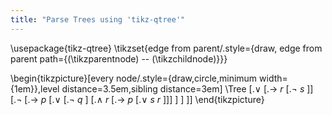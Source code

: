 ```yaml
---
title: "Parse Trees using 'tikz-qtree'"
---
```

\usepackage{tikz-qtree}
\tikzset{edge from parent/.style={draw, edge from parent path={(\tikzparentnode) -- (\tikzchildnode)}}}

\begin{tikzpicture}[every node/.style={draw,circle,minimum width={1em}},level distance=3.5em,sibling distance=3em]
    \Tree
     [.$\lor$
        [.$\rightarrow$  $r$
            [.$\neg$ $s$ ]] 
        [.$\neg$ [.$\rightarrow$ $p$ [.$\lor$ [.$\neg$ $q$
        ]
        [.$\land$  $r$
            [.$\rightarrow$ $p$ [.$\lor$ $s$ $r$ ]]] 
         ] ]
        ]]
\end{tikzpicture}